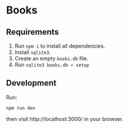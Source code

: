 # Books

## Requirements

1. Run `npm i` to install all dependencies.
1. Install `sqlite3`.
1. Create an empty `books.db` file.
1. Run `sqlite3 books.db < setup`

## Development

Run:

```
npm run dev
```

then visit http://localhost:3000/ in your browser.

